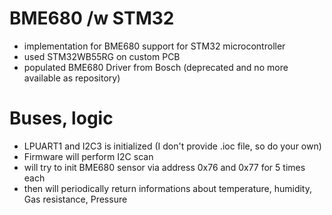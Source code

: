 # BME680 /w STM32
* implementation for BME680 support for STM32 microcontroller
* used STM32WB55RG on custom PCB
* populated BME680 Driver from Bosch (deprecated and no more available as repository)

# Buses, logic
* LPUART1 and I2C3 is initialized (I don't provide .ioc file, so do your own)
* Firmware will perform I2C scan
* will try to init BME680 sensor via address 0x76 and 0x77 for 5 times each
* then will periodically return informations about temperature, humidity, Gas resistance, Pressure
